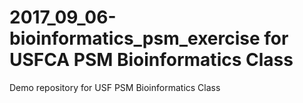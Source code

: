 # 2017_09_06-bioinformatics_psm_exercise for USFCA PSM Bioinformatics Class
Demo repository for USF PSM Bioinformatics Class
